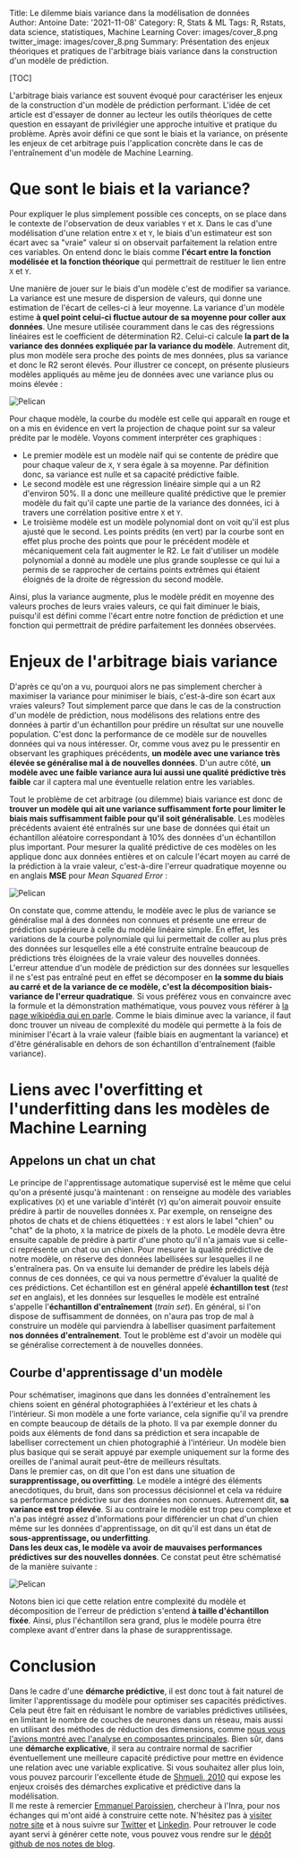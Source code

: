 Title: Le dilemme biais variance dans la modélisation de données   
Author: Antoine
Date: '2021-11-08'
Category: R, Stats & ML
Tags: R, Rstats, data science, statistiques, Machine Learning 
Cover: images/cover_8.png
twitter_image: images/cover_8.png
Summary: Présentation des enjeux théoriques et pratiques de l'arbitrage biais variance dans la construction d'un modèle de prédiction.

[TOC]  

L'arbitrage biais variance est souvent évoqué pour caractériser les enjeux de la construction d'un modèle de prédiction performant. L'idée de cet article est d'essayer de donner au lecteur les outils théoriques de cette question en essayant de privilégier une approche intuitive et pratique du problème. Après avoir défini ce que sont le biais et la variance, on présente les enjeux de cet arbitrage puis l'application concrète dans le cas de l'entraînement d'un modèle de Machine Learning.

# Que sont le biais et la variance?

Pour expliquer le plus simplement possible ces concepts, on se place dans le contexte de l'observation de deux variables `Y` et `X`. Dans le cas d'une modélisation d'une relation entre `X` et `Y`, le biais d'un estimateur est son écart avec sa "vraie" valeur si on observait parfaitement la relation entre ces variables. On entend donc le biais comme __l'écart entre la fonction modélisée et la fonction théorique__ qui permettrait de restituer le lien entre `X` et `Y`. 

Une manière de jouer sur le biais d'un modèle c'est de modifier sa variance. La variance est une mesure de dispersion de valeurs, qui donne une estimation de l'écart de celles-ci à leur moyenne. La variance d'un modèle estime **à quel point celui-ci fluctue autour de sa moyenne pour coller aux données**. Une mesure utilisée couramment dans le cas des régressions linéaires est le coefficient de détermination R2. Celui-ci calcule **la part de la variance des données expliquée par la variance du modèle**. Autrement dit, plus mon modèle sera proche des points de mes données, plus sa variance et donc le R2 seront élevés. Pour illustrer ce concept, on présente plusieurs modèles appliqués au même jeu de données avec une variance plus ou moins élevée :

![Pelican](../images/biais_variance/unnamed-chunk-1-1.png)<!-- -->

Pour chaque modèle, la courbe du modèle est celle qui apparaît en rouge et on a mis en évidence en vert la projection de chaque point sur sa valeur prédite par le modèle. Voyons comment interpréter ces graphiques :  
  
- Le premier modèle est un modèle naïf qui se contente de prédire que pour chaque valeur de `X`, `Y` sera égale à sa moyenne. Par définition donc, sa variance est nulle et sa capacité prédictive faible.  
- Le second modèle est une régression linéaire simple qui a un R2 d'environ 50%. Il a donc une meilleure qualité prédictive que le premier modèle du fait qu'il capte une partie de la variance des données, ici à travers une corrélation positive entre `X` et `Y`.  
- Le troisième modèle est un modèle polynomial dont on voit qu'il est plus ajusté que le second. Les points prédits (en vert) par la courbe sont en effet plus proche des points que pour le précédent modèle et mécaniquement cela fait augmenter le R2. Le fait d'utiliser un modèle polynomial a donné au modèle une plus grande souplesse ce qui lui a permis de se rapprocher de certains points extrêmes qui étaient éloignés de la droite de régression du second modèle.  

Ainsi, plus la variance augmente, plus le modèle prédit en moyenne des valeurs proches de leurs vraies valeurs, ce qui fait diminuer le biais, puisqu'il est défini comme l'écart entre notre fonction de prédiction et une fonction qui permettrait de prédire parfaitement les données observées.  


# Enjeux de l'arbitrage biais variance

D'après ce qu'on a vu, pourquoi alors ne pas simplement chercher à maximiser la variance pour minimiser le biais, c'est-à-dire son écart aux vraies valeurs? Tout simplement parce que dans le cas de la construction d'un modèle de prédiction, nous modélisons des relations entre des données à partir d'un échantillon pour prédire un résultat sur une nouvelle population. C'est donc la performance de ce modèle sur de nouvelles données qui va nous intéresser. Or, comme vous avez pu le pressentir en observant les graphiques précédents, __un modèle avec une variance très élevée se généralise mal à de nouvelles données__. D'un autre côté, __un modèle avec une faible variance aura lui aussi une qualité prédictive très faible__ car il captera mal une éventuelle relation entre les variables.

Tout le problème de cet arbitrage (ou dilemme) biais variance est donc de **trouver un modèle qui ait une variance suffisamment forte pour limiter le biais mais suffisamment faible pour qu'il soit généralisable**. Les modèles précédents avaient été entraînés sur une base de données qui était un échantillon aléatoire correspondant à 10% des données d'un échantillon plus important. Pour mesurer la qualité prédictive de ces modèles on les applique donc aux données entières et on calcule l'écart moyen au carré de la prédiction à la vraie valeur, c'est-à-dire l'erreur quadratique moyenne ou en anglais **MSE** pour *Mean Squared Error* :

![Pelican](../images/biais_variance/unnamed-chunk-2-1.png)<!-- -->

On constate que, comme attendu, le modèle avec le plus de variance se généralise mal à des données non connues et présente une erreur de prédiction supérieure à celle du modèle linéaire simple. En effet, les variations de la courbe polynomiale qui lui permettait de coller au plus près des données sur lesquelles elle a été construite entraîne beaucoup de prédictions très éloignées de la vraie valeur des nouvelles données.  
L'erreur attendue d'un modèle de prédiction sur des données sur lesquelles il ne s'est pas entraîné peut en effet se décomposer en __la somme du biais au carré et de la variance de ce modèle, c'est la décomposition biais-variance de l'erreur quadratique__. Si vous préférez vous en convaincre avec la formule et la démonstration mathématique, vous pouvez vous référer à [la page wikipédia qui en parle](https://fr.wikipedia.org/wiki/Dilemme_biais-variance#Décomposition_biais-variance_de_l'erreur_quadratique). Comme le biais diminue avec la variance, il faut donc trouver un niveau de complexité du modèle qui permette à la fois de minimiser l'écart à la vraie valeur (faible biais en augmentant la variance) et d'être généralisable en dehors de son échantillon d'entraînement (faible variance).

# Liens avec l'overfitting et l'underfitting dans les modèles de Machine Learning

## Appelons un chat un chat

Le principe de l'apprentissage automatique supervisé est le même que celui qu'on a présenté jusqu'à maintenant : on renseigne au modèle des variables explicatives (`X`) et une variable d'intérêt (`Y`) qu'on aimerait pouvoir ensuite prédire à partir de nouvelles données `X`. Par exemple, on renseigne des photos de chats et de chiens étiquettées : `Y` est alors le label "chien" ou "chat" de la photo, `X` la matrice de pixels de la photo. Le modèle devra être ensuite capable de prédire à partir d'une photo qu'il n'a jamais vue si celle-ci représente un chat ou un chien. Pour mesurer la qualité prédictive de notre modèle, on réserve des données labellisées sur lesquelles il ne s'entraînera pas. On va ensuite lui demander de prédire les labels déjà connus de ces données, ce qui va nous permettre d'évaluer la qualité de ces prédictions. Cet échantillon est en général appelé **échantillon test** (*test set* en anglais), et les données sur lesquelles le modèle est entraîné s'appelle l'**échantillon d'entraînement** (*train set*). En général, si l'on dispose de suffisamment de données, on n'aura pas trop de mal à construire un modèle qui parviendra à labelliser quasiment parfaitement **nos données d'entraînement**. Tout le problème est d'avoir un modèle qui se généralise correctement à de nouvelles données.

## Courbe d'apprentissage d'un modèle

Pour schématiser, imaginons que dans les données d'entraînement les chiens soient en général photographiées à l'extérieur et les chats à l'intérieur. Si mon modèle a une forte variance, cela signifie qu'il va prendre en compte beaucoup de détails de la photo. Il va par exemple donner du poids aux éléments de fond dans sa prédiction et sera incapable de labelliser correctement un chien photographié à l'intérieur. Un modèle bien plus basique qui se serait appuyé par exemple uniquement sur la forme des oreilles de l'animal aurait peut-être de meilleurs résultats.  
Dans le premier cas, on dit que l'on est dans une situation de **surapprentissage, ou overfitting**. Le modèle a intégré des éléments anecdotiques, du bruit, dans son processus décisionnel et cela va réduire sa performance prédictive sur des données non connues. Autrement dit, **sa variance est trop élevée**. Si au contraire le modèle est trop peu complexe et n'a pas intégré assez d'informations pour différencier un chat d'un chien même sur les données d'apprentissage, on dit qu'il est dans un état de **sous-apprentissage, ou underfitting**.  
**Dans les deux cas, le modèle va avoir de mauvaises performances prédictives sur des nouvelles données**. Ce constat peut être schématisé de la manière suivante :

![Pelican](../images/biais_variance/courb_apprent.png)  

Notons bien ici que cette relation entre complexité du modèle et décomposition de l'erreur de prédiction s'entend __à taille d'échantillon fixée__. Ainsi, plus l'échantillon sera grand, plus le modèle pourra être complexe avant d'entrer dans la phase de surapprentissage.  

# Conclusion  
Dans le cadre d'une __démarche prédictive__, il est donc tout à fait naturel de limiter l'apprentissage du modèle pour optimiser ses capacités prédictives. Cela peut être fait en réduisant le nombre de variables prédictives utilisées, en limitant le nombre de couches de neurones dans un réseau, mais aussi en utilisant des méthodes de réduction des dimensions, comme [nous vous l'avions montré avec l'analyse en composantes principales](https://blog.statoscop.fr/acp-python.html). Bien sûr, dans une __démarche explicative__, il sera au contraire normal de sacrifier éventuellement une meilleure capacité prédictive pour mettre en évidence une relation avec une variable explicative. Si vous souhaitez aller plus loin, vous pouvez parcourir l'excellente étude de [Shmueli, 2010](https://www.stat.berkeley.edu/~aldous/157/Papers/shmueli.pdf) qui expose les enjeux croisés des démarches explicative et prédictive dans la modélisation.  
Il me reste à remercier [Emmanuel Paroissien](https://twitter.com/EParoissien), chercheur à l'Inra, pour nos échanges qui m'ont aidé à construire cette note. N'hésitez pas à [visiter notre site](https://www.statoscop.fr) et à nous suivre sur [Twitter](https://twitter.com/stato_scop) et [Linkedin](https://www.linkedin.com/company/statoscop). Pour retrouver le code ayant servi à générer cette note, vous pouvez vous rendre sur le [dépôt github de nos notes de blog](https://github.com/Statoscop/notebooks-blog).  
